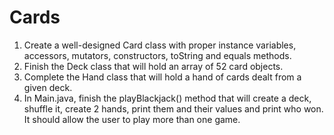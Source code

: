 # Cards

1.  Create a well-designed Card class with proper instance variables, accessors, mutators, constructors, toString and equals methods.
2.  Finish the Deck class that will hold an array of 52 card objects.
3.  Complete the Hand class that will hold a hand of cards dealt from a given deck.
4.  In Main.java, finish the playBlackjack() method that will create a deck, shuffle it, create 2 hands, print them and their values and print who won.  It should allow the user to play more than one game.

